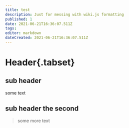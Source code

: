 ```yaml
---
title: test
description: Just for messing with wiki.js formatting
published: 1
date: 2021-06-21T16:36:07.511Z
tags: 
editor: markdown
dateCreated: 2021-06-21T16:36:07.511Z
---
```


# Header{.tabset}

## sub header

some text
 
## sub header the second 

> some more text